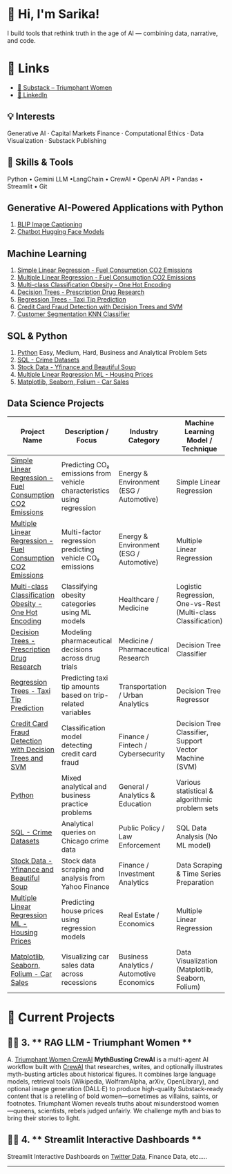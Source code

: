 # 👋 Hi, I'm Sarika!

I build tools that rethink truth in the age of AI — combining data, narrative, and code.

# 🔗 Links
- [📰 Substack – Triumphant Women](https://triumphantwomen.substack.com/)
- [💼 LinkedIn](https://www.linkedin.com/in/sarika-chopra-68293538/)

## 💡 Interests
Generative AI · Capital Markets Finance · Computational Ethics · Data Visualization · Substack Publishing

## 🧰 Skills & Tools
Python • Gemini LLM •LangChain • CrewAI • OpenAI API • Pandas • Streamlit • Git

## Generative AI-Powered Applications with Python
1. [BLIP Image Captioning](https://github.com/sarikasea/Generative-AI-Powered-Applications-with-Python/blob/main/BLIP_Bootstrapped_Language_Image_Pretraining.ipynb)
2. [Chatbot Hugging Face Models](https://github.com/sarikasea/Generative-AI-Powered-Applications-with-Python/blob/main/Chatbot_Hugging_Face.ipynb)

## Machine Learning 

1. [Simple Linear Regression - Fuel Consumption CO2 Emissions](https://github.com/sarikasea/Machine-Learning/blob/main/Simple_Linear_Regression_CO2_Emissions.ipynb)
2. [Multiple Linear Regression - Fuel Consumption CO2 Emissions](https://github.com/sarikasea/Machine-Learning/blob/main/Multiple_Linear_Regression_Fuel_Consumption.ipynb)
3. [Multi-class Classification Obesity - One Hot Encoding](https://github.com/sarikasea/Machine-Learning/blob/main/Multi_class_Classification_Obesity.ipynb)
4. [Decision Trees - Prescription Drug Research](https://github.com/sarikasea/Machine-Learning/blob/main/Decision_Trees_Prescription_Drug_Research.ipynb)
5. [Regression Trees - Taxi Tip Prediction](https://github.com/sarikasea/Machine-Learning/blob/main/Regression_Trees_Taxi_Tip_Prediction.ipynb)
6. [Credit Card Fraud Detection with Decision Trees and SVM](https://github.com/sarikasea/Machine-Learning/blob/main/Credit_Card_Fraud_Detection_with_Decision_Trees_and_SVM.ipynb)
7. [Customer Segmentation KNN Classifier](https://github.com/sarikasea/Machine-Learning/blob/main/Customer_Segmentation_KNN_Classifier.ipynb)

## SQL & Python 

1. [Python](https://github.com/sarikasea/Python) 
Easy, Medium, Hard, Business and Analytical Problem Sets
2. [SQL - Crime Datasets](https://github.com/sarikasea/Python/blob/main/SQLLite_Chicago_Crime_DataSet.ipynb)
3. [Stock Data - Yfinance and Beautiful Soup](https://github.com/sarikasea/Python)
4. [Multiple Linear Regression ML - Housing Prices](https://github.com/sarikasea/Python/blob/main/Housing_Prices_Multiple_Linear_Regression.ipynb)
5. [Matplotlib, Seaborn, Folium - Car Sales](https://github.com/sarikasea/Python/blob/main/MatplotLib_Seaborn_and_Folium_Car_Sales_in_Recessions.ipynb)

## Data Science Projects
| Project Name | Description / Focus | Industry Category | Machine Learning Model / Technique |
|---------------|--------------------|-------------------|------------------------------------|
| [Simple Linear Regression - Fuel Consumption CO2 Emissions](https://github.com/sarikasea/Machine-Learning/blob/main/Simple_Linear_Regression_CO2_Emissions.ipynb) | Predicting CO₂ emissions from vehicle characteristics using regression | Energy & Environment (ESG / Automotive) | Simple Linear Regression |
| [Multiple Linear Regression - Fuel Consumption CO2 Emissions](https://github.com/sarikasea/Machine-Learning/blob/main/Multiple_Linear_Regression_Fuel_Consumption.ipynb) | Multi-factor regression predicting vehicle CO₂ emissions | Energy & Environment (ESG / Automotive) | Multiple Linear Regression |
| [Multi-class Classification Obesity - One Hot Encoding](https://github.com/sarikasea/Machine-Learning/blob/main/Multi_class_Classification_Obesity.ipynb) | Classifying obesity categories using ML models | Healthcare / Medicine | Logistic Regression, One-vs-Rest (Multi-class Classification) |
| [Decision Trees - Prescription Drug Research](https://github.com/sarikasea/Machine-Learning/blob/main/Decision_Trees_Prescription_Drug_Research.ipynb) | Modeling pharmaceutical decisions across drug trials | Medicine / Pharmaceutical Research | Decision Tree Classifier |
| [Regression Trees - Taxi Tip Prediction](https://github.com/sarikasea/Machine-Learning/blob/main/Regression_Trees_Taxi_Tip_Prediction.ipynb) | Predicting taxi tip amounts based on trip-related variables | Transportation / Urban Analytics | Decision Tree Regressor |
| [Credit Card Fraud Detection with Decision Trees and SVM](https://github.com/sarikasea/Machine-Learning/blob/main/Credit_Card_Fraud_Detection_with_Decision_Trees_and_SVM.ipynb) | Classification model detecting credit card fraud | Finance / Fintech / Cybersecurity | Decision Tree Classifier, Support Vector Machine (SVM) |
| [Python](https://github.com/sarikasea/Python) | Mixed analytical and business practice problems | General / Analytics & Education | Various statistical & algorithmic problem sets |
| [SQL - Crime Datasets](https://github.com/sarikasea/Python/blob/main/SQLLite_Chicago_Crime_DataSet.ipynb) | Analytical queries on Chicago crime data | Public Policy / Law Enforcement | SQL Data Analysis (No ML model) |
| [Stock Data - Yfinance and Beautiful Soup](https://github.com/sarikasea/Python) | Stock data scraping and analysis from Yahoo Finance | Finance / Investment Analytics | Data Scraping & Time Series Preparation |
| [Multiple Linear Regression ML - Housing Prices](https://github.com/sarikasea/Python/blob/main/Housing_Prices_Multiple_Linear_Regression.ipynb) | Predicting house prices using regression models | Real Estate / Economics | Multiple Linear Regression |
| [Matplotlib, Seaborn, Folium - Car Sales](https://github.com/sarikasea/Python/blob/main/MatplotLib_Seaborn_and_Folium_Car_Sales_in_Recessions.ipynb) | Visualizing car sales data across recessions | Business Analytics / Automotive Economics | Data Visualization (Matplotlib, Seaborn, Folium) |

# 🧠 Current Projects

## 🕵️‍♀️ 3. ** RAG LLM - Triumphant Women **

A.  [Triumphant Women CrewAI](https://github.com/sarikasea/Mythbusters)
**MythBusting CrewAI** is a multi-agent AI workflow built with [CrewAI](https://github.com/joaomdmoura/crewAI)         that researches, writes, and optionally illustrates myth-busting articles about historical figures. It combines         large language models, retrieval tools (Wikipedia, WolframAlpha, arXiv, OpenLibrary), and optional image generation       (DALL·E) to produce high-quality Substack-ready content that is a retelling of bold women—sometimes as villains, saints, or footnotes. Triumphant Women reveals truths about misunderstood women—queens, scientists, rebels judged unfairly. We challenge myth and bias to bring their stories to light. 

## 🕵️‍♀️ 4. ** Streamlit Interactive Dashboards **
Streamlit Interactive Dashboards on [Twitter Data](https://github.com/sarikasea/Streamlit-Interactive-Dashboards), Finance Data, etc..... 


---
